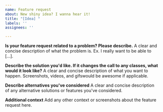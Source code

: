 ```yaml
---
name: Feature request
about: New shiny idea? I wanna hear it!
title: "[Idea] "
labels: ''
assignees: ''

---
```


**Is your feature request related to a problem? Please describe.**
A clear and concise description of what the problem is. Ex. I really want to be able to [...].

**Describe the solution you'd like. If it changes the call to any classes, what would it look like?**
A clear and concise description of what you want to happen. Screenshots, videos, and gifswould be awesome if applicable.

**Describe alternatives you've considered**
A clear and concise description of any alternative solutions or features you've considered.

**Additional context**
Add any other context or screenshots about the feature request here.

